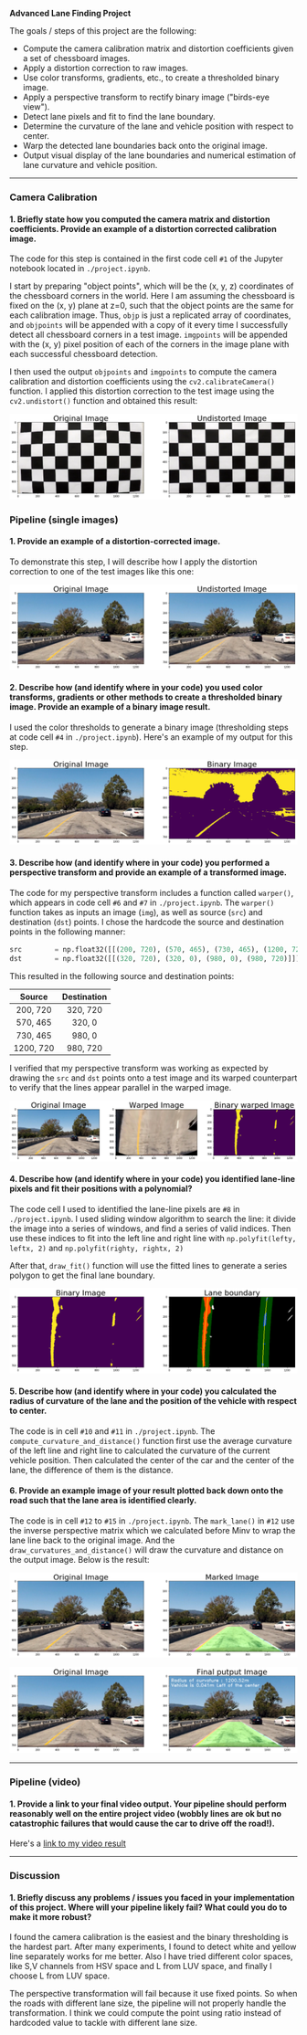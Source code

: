 **Advanced Lane Finding Project**

The goals / steps of this project are the following:

* Compute the camera calibration matrix and distortion coefficients given a set of chessboard images.
* Apply a distortion correction to raw images.
* Use color transforms, gradients, etc., to create a thresholded binary image.
* Apply a perspective transform to rectify binary image ("birds-eye view").
* Detect lane pixels and fit to find the lane boundary.
* Determine the curvature of the lane and vehicle position with respect to center.
* Warp the detected lane boundaries back onto the original image.
* Output visual display of the lane boundaries and numerical estimation of lane curvature and vehicle position.

[//]: # (Image References)

[image1]: ./output_images/undistorted.png "Undistorted"
[image2]: ./output_images/undistorted_road.png "Road Transformed"
[image3]: ./output_images/threshold.png "Threshold"
[image4]: ./output_images/perspective_transform.png "Perspective"
[image5]: ./output_images/lane_line.png "Lane line"
[image6]: ./output_images/marked.png "Marked"
[image7]: ./output_images/final.png "Final"

[video1]: ./project_video.mp4 "Video"

---

### Camera Calibration

#### 1. Briefly state how you computed the camera matrix and distortion coefficients. Provide an example of a distortion corrected calibration image.

The code for this step is contained in the first code cell `#1` of the Jupyter notebook located in `./project.ipynb`.

I start by preparing "object points", which will be the (x, y, z) coordinates of the chessboard corners in the world. Here I am assuming the chessboard is fixed on the (x, y) plane at z=0, such that the object points are the same for each calibration image.  Thus, `objp` is just a replicated array of coordinates, and `objpoints` will be appended with a copy of it every time I successfully detect all chessboard corners in a test image.  `imgpoints` will be appended with the (x, y) pixel position of each of the corners in the image plane with each successful chessboard detection.  

I then used the output `objpoints` and `imgpoints` to compute the camera calibration and distortion coefficients using the `cv2.calibrateCamera()` function.  I applied this distortion correction to the test image using the `cv2.undistort()` function and obtained this result:

![Undistorted][image1]

### Pipeline (single images)

#### 1. Provide an example of a distortion-corrected image.

To demonstrate this step, I will describe how I apply the distortion correction to one of the test images like this one:

![Road Transformed][image2]

#### 2. Describe how (and identify where in your code) you used color transforms, gradients or other methods to create a thresholded binary image.  Provide an example of a binary image result.

I used the color thresholds to generate a binary image (thresholding steps at code cell `#4` in `./project.ipynb`).  Here's an example of my output for this step.

![Threshold][image3]

#### 3. Describe how (and identify where in your code) you performed a perspective transform and provide an example of a transformed image.

The code for my perspective transform includes a function called `warper()`, which appears in code cell `#6` and `#7` in `./project.ipynb`.  The `warper()` function takes as inputs an image (`img`), as well as source (`src`) and destination (`dst`) points.  I chose the hardcode the source and destination points in the following manner:

```python
src        = np.float32([[(200, 720), (570, 465), (730, 465), (1200, 720)]])
dst        = np.float32([[(320, 720), (320, 0), (980, 0), (980, 720)]])
```

This resulted in the following source and destination points:

| Source        | Destination   |
|:-------------:|:-------------:|
| 200, 720      | 320, 720      |
| 570, 465      | 320, 0        |
| 730, 465      | 980, 0        |
| 1200, 720     | 980, 720      |

I verified that my perspective transform was working as expected by drawing the `src` and `dst` points onto a test image and its warped counterpart to verify that the lines appear parallel in the warped image.

![Perspective transform][image4]

#### 4. Describe how (and identify where in your code) you identified lane-line pixels and fit their positions with a polynomial?

The code cell I used to identified the lane-line pixels are `#8` in `./project.ipynb`.
I used sliding window algorithm to search the line: it divide the image into a series of windows, and find a series of valid indices. Then use these indices to fit into the left line and right line with `np.polyfit(lefty, leftx, 2)` and `np.polyfit(righty, rightx, 2)`

After that, `draw_fit()` function will use the fitted lines to generate a series polygon to get the final lane boundary.

![Lane Line][image5]

#### 5. Describe how (and identify where in your code) you calculated the radius of curvature of the lane and the position of the vehicle with respect to center.

The code is in cell `#10` and `#11` in `./project.ipynb`.
The `compute_curvature_and_distance()` function first use the average curvature of the left line and right line to calculated the curvature of the current vehicle position. Then calculated the center of the car and the center of the lane, the difference of them is the distance.

#### 6. Provide an example image of your result plotted back down onto the road such that the lane area is identified clearly.

The code is in cell `#12` to `#15` in `./project.ipynb`.
The `mark_lane()` in `#12` use the inverse perspective matrix which we calculated before Minv to wrap the lane line back to the original image.
And the `draw_curvatures_and_distance()` will draw the curvature and distance on the output image.
Below is the result:

![Marked][image6]

![Final][image7]

---

### Pipeline (video)

#### 1. Provide a link to your final video output.  Your pipeline should perform reasonably well on the entire project video (wobbly lines are ok but no catastrophic failures that would cause the car to drive off the road!).

Here's a [link to my video result](./project_video_output.mp4)

---

### Discussion

#### 1. Briefly discuss any problems / issues you faced in your implementation of this project.  Where will your pipeline likely fail?  What could you do to make it more robust?

I found the camera calibration is the easiest and the binary thresholding is the hardest part. After many experiments, I found to detect white and yellow line separately works for me better. Also I have tried different color spaces, like S,V channels from HSV space and L from LUV space, and finally I choose L from LUV space.

The perspective transformation will fail because it use fixed points. So when the roads with different lane size, the pipeline will not properly handle the transformation. I think we could compute the point using ratio instead of hardcoded value to tackle with different lane size.
